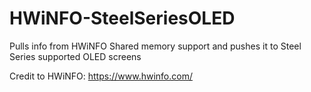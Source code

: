 # HWiNFO-SteelSeriesOLED
Pulls info from HWiNFO Shared memory support and pushes it to Steel Series supported OLED screens

Credit to HWiNFO:
https://www.hwinfo.com/

